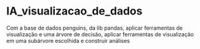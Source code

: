 # IA_visualizacao_de_dados
Com a base de dados penguins, da lib pandas, aplicar ferramentas de visualização e uma árvore de decisão, aplicar ferramentas de visualização em uma subárvore escolhida e construir análises
